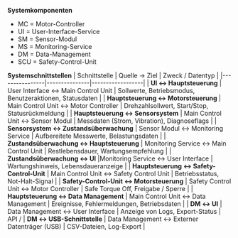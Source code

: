 **Systemkomponenten**

- MC = Motor-Controller
- UI = User-Interface-Service
- SM = Sensor-Modul
- MS = Monitoring-Service
- DM = Data-Management
- SCU = Safety-Control-Unit

**Systemschnittstellen**
| Schnittstelle | Quelle → Ziel | Zweck / Datentyp |
|----------------|---------------|------------------|
| **UI ↔ Hauptsteuerung** | User Interface ↔ Main Control Unit | Sollwerte, Betriebsmodus, Benutzeraktionen, Statusdaten |
| **Hauptsteuerung ↔ Motorsteuerung** | Main Control Unit ↔ Motor Controller | Drehzahlsollwert, Start/Stop, Statusrückmeldung |
| **Hauptsteuerung ↔ Sensorsystem** | Main Control Unit ↔ Sensor Modul | Messdaten (Strom, Vibration), Diagnoseflags |
| **Sensorsystem ↔ Zustandsüberwachung** | Sensor Modul ↔ Monitoring Service | Aufbereitete Messwerte, Belastungsdaten |
| **Zustandsüberwachung ↔ Hauptsteuerung** | Monitoring Service ↔ Main Control Unit | Restlebensdauer, Wartungsempfehlung |
| **Zustandsüberwachung ↔ UI** |Monitoring Service ↔ User Interface | Wartungshinweis, Lebensdaueranzeige |
| **Hauptsteuerung ↔ Safety-Control-Unit** | Main Control Unit ↔ Safety Control Unit | Betriebsstatus, Not-Halt-Signal |
| **Safety-Control-Unit ↔ Motorsteuerung** | Safety Control Unit ↔ Motor Controller | Safe Torque Off, Freigabe / Sperre |
| **Hauptsteuerung ↔ Data Management** | Main Control Unit ↔ Data Management | Ereignisse, Fehlermeldungen, Betriebsdaten |
| **DM ↔ UI** | Data Management ↔ User Interface | Anzeige von Logs, Export-Status | API /
| **DM ↔ USB-Schnittstelle** | Data Management ↔ Externer Datenträger (USB) | CSV-Dateien, Log-Export |
